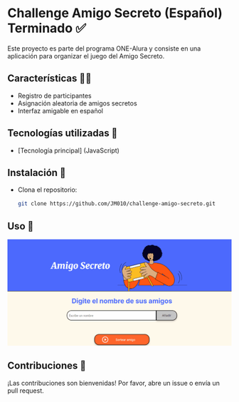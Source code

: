 # Challenge Amigo Secreto (Español) Terminado :white_check_mark:

Este proyecto es parte del programa ONE-Alura y consiste en una aplicación para organizar el juego del Amigo Secreto.

## Características :technologist:

- Registro de participantes
- Asignación aleatoria de amigos secretos
- Interfaz amigable en español

## Tecnologías utilizadas 🚀

- [Tecnología principal] (JavaScript)

## Instalación :pushpin:

* Clona el repositorio: 
    ```bash
    git clone https://github.com/JM010/challenge-amigo-secreto.git
    

## Uso :pushpin:

![ingresar la lista de nombres por el campo](assets\funcionalidad.gif)

## Contribuciones :page_facing_up:

¡Las contribuciones son bienvenidas! Por favor, abre un issue o envía un pull request.




